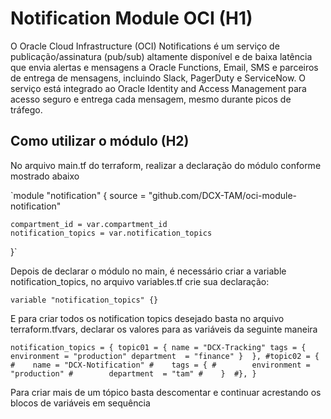 # Notification Module OCI (H1)

O Oracle Cloud Infrastructure (OCI) Notifications é um serviço de publicação/assinatura (pub/sub) altamente disponível e de baixa latência que envia alertas e mensagens a Oracle Functions, Email, SMS e parceiros de entrega de mensagens, incluindo Slack, PagerDuty e ServiceNow. O serviço está integrado ao Oracle Identity and Access Management para acesso seguro e entrega cada mensagem, mesmo durante picos de tráfego.

## Como utilizar o módulo (H2)

No arquivo main.tf do terraform, realizar a declaração do módulo conforme mostrado abaixo


`module "notification" {
    source = "github.com/DCX-TAM/oci-module-notification"

    compartment_id = var.compartment_id
    notification_topics = var.notification_topics
    
}`

Depois de declarar o módulo no main, é necessário criar a variable notification_topics, no arquivo variables.tf crie sua declaração:

`variable "notification_topics" {}`

E para criar todos os notification topics desejado basta no arquivo terraform.tfvars, declarar os valores para as variáveis da seguinte maneira

`notification_topics = {
    topic01 = {
        name = "DCX-Tracking"
        tags = {
            environment = "production"
            department  = "finance"
        } 
    },
    #topic02 = {
    #    name = "DCX-Notification"
    #    tags = {
    #        environment = "production"
    #        department  = "tam"
    #    } 
    #},
}`

Para criar mais de um tópico basta descomentar e continuar acrestando os blocos de variáveis em sequência

